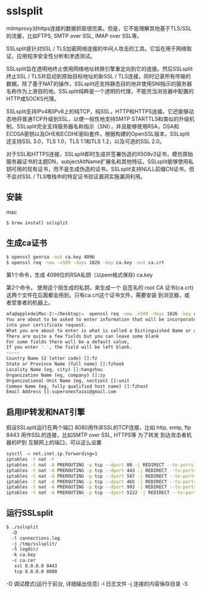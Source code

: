 # sslsplit
mitmproxy对https连接的数据抓取很完美。但是，它不能理解其他基于TLS/SSL的流量，比如FTPS, SMTP over SSL, IMAP over SSL等。

SSLsplit是针对SSL / TLS加密网络连接的中间人攻击的工具。它旨在用于网络取证，应用程序安全性分析和渗透测试。

SSLsplit旨在透明地终止使用网络地址转换引擎重定向到它的连接。然后SSLsplit终止SSL / TLS并启动到原始目标地址的新SSL / TLS连接，同时记录所有传输的数据。除了基于NAT的操作，SSLsplit还支持静态目的地并使用SNI指示的服务器名称作为上游目的地。SSLsplit纯粹是一个透明的代理，不能充当浏览器中配置的HTTP或SOCKS代理。

SSLsplit支持IPv4和IPv6上的纯TCP，纯SSL，HTTP和HTTPS连接。它还能够动态地将普通TCP升级到SSL，以便一般性地支持SMTP STARTTLS和类似的升级机制。SSLsplit完全支持服务器名称指示（SNI），并且能够使用RSA，DSA和ECDSA密钥以及DHE和ECDHE密码套件。根据构建的OpenSSL版本，SSLsplit还支持SSL 3.0，TLS 1.0，TLS 1.1和TLS 1.2，以及可选的SSL 2.0。

对于SSL和HTTPS连接，SSLsplit即时生成并签署伪造的X509v3证书，模仿原始服务器证书的主题DN，subjectAltName扩展名和其他特征。SSLsplit能够使用私钥可用的现有证书，而不是生成伪造的证书。SSLsplit支持NULL前缀CN证书，但不会对SSL / TLS堆栈中的特定证书验证漏洞实施漏洞利用。

## 安装
mac
```bash
$ brew install sslsplit
```

## 生成ca证书
```bash
$ openssl genrsa -out ca.key 4096
$ openssl req -new -x509 -days 1826 -key ca.key -out ca.crt
```
第1个命令，生成 4096位的RSA私钥（以pem格式保存) ca.key

第2个命令， 使用这个刚生成的私钥，来生成一个 自签名的 root CA 证书(ca.crt)
这两个文件在后面都会用到。只有ca.crt这个证书文件，需要安装 到浏览器，或者受害者的机器上。
```bash
afa@appledeiMac-2:~/Desktop|⇒  openssl req -new -x509 -days 1826 -key ca.key -out ca.crt
You are about to be asked to enter information that will be incorporated
into your certificate request.
What you are about to enter is what is called a Distinguished Name or a DN.
There are quite a few fields but you can leave some blank
For some fields there will be a default value,
If you enter '.', the field will be left blank.
-----
Country Name (2 letter code) []:fz
State or Province Name (full name) []:fzhook
Locality Name (eg, city) []:hangzhou
Organization Name (eg, company) []:zy
Organizational Unit Name (eg, section) []:unit
Common Name (eg, fully qualified host name) []:fzhost
Email Address []:superonesfazai@gmail.com
```

## 启用IP转发和NAT引擎
假设SSLsplit运行在两个端口 8080用作非SSL的TCP连接，比如 http, smtp, ftp
8443 用作SSL的连接，比如SMTP over SSL, HTTPS等
为了转发 到达攻击者机器的IP到 互联网上的端口，可以这么设置

```bash
sysctl -w net.inet.ip.forwarding=1
iptables -t nat -F
iptables -t nat -A PREROUTING -p tcp --dport 80 -j REDIRECT --to-ports 8080
iptables -t nat -A PREROUTING -p tcp --dport 443 -j REDIRECT --to-ports 8443
iptables -t nat -A PREROUTING -p tcp --dport 587 -j REDIRECT --to-ports 8443
iptables -t nat -A PREROUTING -p tcp --dport 465 -j REDIRECT --to-ports 8443
iptables -t nat -A PREROUTING -p tcp --dport 993 -j REDIRECT --to-ports 8443
iptables -t nat -A PREROUTING -p tcp --dport 5222 -j REDIRECT --to-ports 8080
```

## 运行SSLsplit
```bash
$ ./sslsplit
  -D
  -l connections.log
  -j /tmp/sslsplit/
  -S logdir/
  -k ca.key
  -c ca.cer
   ssl 0.0.0.0 8443
   tcp 0.0.0.0 8080
```
-D 调试模式(运行于前台, 详细输出信息)
-l 日志文件
-j 连接的内容保存目录
-S